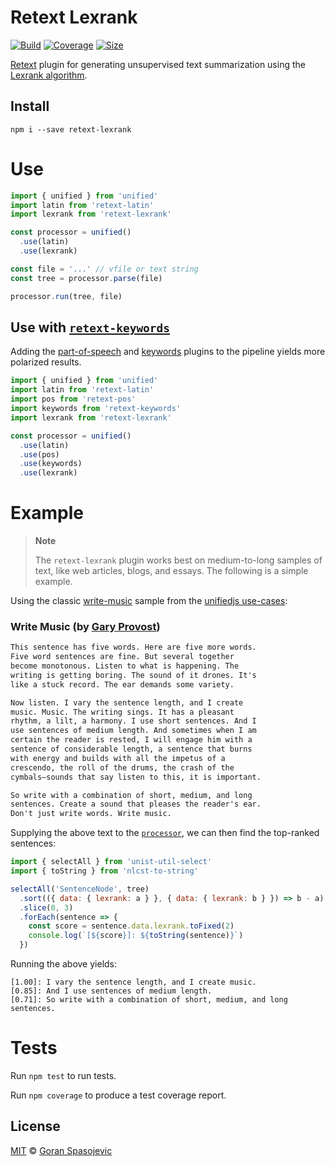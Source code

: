 # Retext Lexrank

[![Build][build-badge]][build]
[![Coverage][coverage-badge]][coverage]
[![Size][size-badge]][size]

[Retext][retext] plugin for generating unsupervised text summarization using the [Lexrank algorithm][paper].

## Install

```
npm i --save retext-lexrank
```

# Use

<!-- prettier-ignore -->
```js
import { unified } from 'unified'
import latin from 'retext-latin'
import lexrank from 'retext-lexrank'

const processor = unified()
  .use(latin)
  .use(lexrank)

const file = '...' // vfile or text string
const tree = processor.parse(file)

processor.run(tree, file)
```

## Use with [`retext-keywords`][keywords]

Adding the [part-of-speech][pos] and [keywords][keywords] plugins to the pipeline yields more polarized results.

<!-- prettier-ignore -->
```js
import { unified } from 'unified'
import latin from 'retext-latin'
import pos from 'retext-pos'
import keywords from 'retext-keywords'
import lexrank from 'retext-lexrank'

const processor = unified()
  .use(latin)
  .use(pos)
  .use(keywords)
  .use(lexrank)
```

# Example

> **Note**
>
> The `retext-lexrank` plugin works best on medium-to-long samples of text, like web articles, blogs, and essays. The following is a simple example.

Using the classic [write-music][write-music] sample from the [unifiedjs use-cases][unified-case]:

### Write Music (by [Gary Provost](garyprovost.com))

```txt
This sentence has five words. Here are five more words.
Five word sentences are fine. But several together
become monotonous. Listen to what is happening. The
writing is getting boring. The sound of it drones. It's
like a stuck record. The ear demands some variety.

Now listen. I vary the sentence length, and I create
music. Music. The writing sings. It has a pleasant
rhythm, a lilt, a harmony. I use short sentences. And I
use sentences of medium length. And sometimes when I am
certain the reader is rested, I will engage him with a
sentence of considerable length, a sentence that burns
with energy and builds with all the impetus of a
crescendo, the roll of the drums, the crash of the
cymbals—sounds that say listen to this, it is important.

So write with a combination of short, medium, and long
sentences. Create a sound that pleases the reader's ear.
Don't just write words. Write music.
```

Supplying the above text to the [`processor`](#use), we can then find the top-ranked sentences:

```js
import { selectAll } from 'unist-util-select'
import { toString } from 'nlcst-to-string'

selectAll('SentenceNode', tree)
  .sort(({ data: { lexrank: a } }, { data: { lexrank: b } }) => b - a)
  .slice(0, 3)
  .forEach(sentence => {
    const score = sentence.data.lexrank.toFixed(2)
    console.log(`[${score}]: ${toString(sentence)}`)
  })
```

Running the above yields:

```
[1.00]: I vary the sentence length, and I create music.
[0.85]: And I use sentences of medium length.
[0.71]: So write with a combination of short, medium, and long sentences.
```

# Tests

Run `npm test` to run tests.

Run `npm coverage` to produce a test coverage report.

## License

[MIT][license] © [Goran Spasojevic][author]

<!-- Definitions -->

[build-badge]: https://github.com/gorango/retext-lexrank/workflows/main/badge.svg
[build]: https://github.com/gorango/retext-lexrank/actions
[coverage-badge]: https://img.shields.io/codecov/c/github/gorango/retext-lexrank.svg
[coverage]: https://codecov.io/github/gorango/retext-lexrank
[downloads-badge]: https://img.shields.io/npm/dm/retext-lexrank.svg
[downloads]: https://www.npmjs.com/package/retext-lexrank
[size-badge]: https://badgen.net/packagephobia/publish/retext-lexrank
[size]: https://packagephobia.com/result?p=retext-lexrank
[retext]: https://github.com/retextjs/retext
[pos]: https://github.com/retextjs/retext-pos
[keywords]: https://github.com/retextjs/retext-keywords
[paper]: https://arxiv.org/abs/1109.2128
[unified-case]: https://unifiedjs.com/community/case/
[write-music]: https://wooorm.com/write-music/
[license]: license
[author]: https://github.com/gorango
